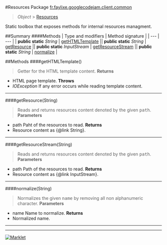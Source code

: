 #Resources
Package [fr.faylixe.googlecodejam.client.common](README.md)<br>

> *Object* > [Resources](Resources.md)

<p>Static toolbox that exposes methods for internal resources managment.</p>

##Summary
####Methods
| Type and modifiers | Method signature |
| --- | --- |
| **public static** *String* | [getHTMLTemplate](#gethtmltemplate) || **public static** *String* | [getResource](#getresourcestring) || **public static** *InputStream* | [getResourceStream](#getresourcestreamstring) || **public static** *String* | [normalize](#normalizestring) |

##Methods
####getHTMLTemplate()
> Getter for the HTML template content.
**Returns**
* HTML page template.
**Throws**
* *IOException* If any error occurs while reading template content.

---

####getResource(String)
> Reads and returns resources content denoted by the
 given <tt>path</tt>.
**Parameters**
* path Paht of the resources to read.
**Returns**
* Resource content as {@link String}.

---

####getResourceStream(String)
> Reads and returns resources content denoted by the
 given <tt>path</tt>.
**Parameters**
* path Path of the resources to read.
**Returns**
* Resource content as {@link InputStream}.

---

####normalize(String)
> Normalizes the given <tt>name</tt> by removing
 all non alphanumeric character.
**Parameters**
* name Name to normalize.
**Returns**
* Normalized name.

---

---

[![Marklet](https://img.shields.io/badge/Generated%20by-Marklet-green.svg)](https://github.com/Faylixe/marklet)